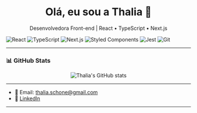 <h1 align="center">Olá, eu sou a Thalia 👋</h1>

<p align="center">
Desenvolvedora Front-end | React • TypeScript • Next.js 
</p>

![React](https://img.shields.io/badge/-React-61DAFB?style=flat-square&logo=react&logoColor=white)
![TypeScript](https://img.shields.io/badge/-TypeScript-3178C6?style=flat-square&logo=typescript&logoColor=white)
![Next.js](https://img.shields.io/badge/-Next.js-000000?style=flat-square&logo=nextdotjs)
![Styled Components](https://img.shields.io/badge/-Styled--Components-DB7093?style=flat-square&logo=styled-components&logoColor=white)
![Jest](https://img.shields.io/badge/-Jest-C21325?style=flat-square&logo=jest&logoColor=white)
![Git](https://img.shields.io/badge/-Git-F05032?style=flat-square&logo=git&logoColor=white)

---

### 📊 GitHub Stats

<p align="center">
  <img src="https://github-readme-stats.vercel.app/api?username=ThaliaCS&show_icons=true&theme=tokyonight" alt="Thalia's GitHub stats" />
</p>

---

- 💌 Email: thalia.schone@gmail.com
- 💼 [LinkedIn](https://www.linkedin.com/in/thalia-schone/)

---
